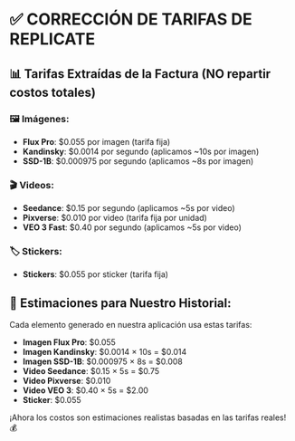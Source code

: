 # ✅ CORRECCIÓN DE TARIFAS DE REPLICATE

## 📊 Tarifas Extraídas de la Factura (NO repartir costos totales)

### 🖼️ **Imágenes:**
- **Flux Pro**: $0.055 por imagen (tarifa fija)
- **Kandinsky**: $0.0014 por segundo (aplicamos ~10s por imagen)
- **SSD-1B**: $0.000975 por segundo (aplicamos ~8s por imagen)

### 🎬 **Videos:**
- **Seedance**: $0.15 por segundo (aplicamos ~5s por video)
- **Pixverse**: $0.010 por video (tarifa fija por unidad)
- **VEO 3 Fast**: $0.40 por segundo (aplicamos ~5s por video)

### 🏷️ **Stickers:**
- **Stickers**: $0.055 por sticker (tarifa fija)

## 🎯 **Estimaciones para Nuestro Historial:**

Cada elemento generado en nuestra aplicación usa estas tarifas:

- **Imagen Flux Pro**: $0.055
- **Imagen Kandinsky**: $0.0014 × 10s = $0.014
- **Imagen SSD-1B**: $0.000975 × 8s = $0.008
- **Video Seedance**: $0.15 × 5s = $0.75
- **Video Pixverse**: $0.010
- **Video VEO 3**: $0.40 × 5s = $2.00
- **Sticker**: $0.055

¡Ahora los costos son estimaciones realistas basadas en las tarifas reales! 💰
